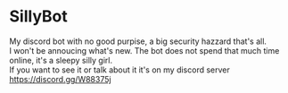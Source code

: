 # SillyBot
My discord bot with no good purpise, a big security hazzard that's all.<br>
I won't be annoucing what's new. The bot does not spend that much time online, it's a sleepy silly girl.<br>
If you want to see it or talk about it it's on my discord server https://discord.gg/W88375j
